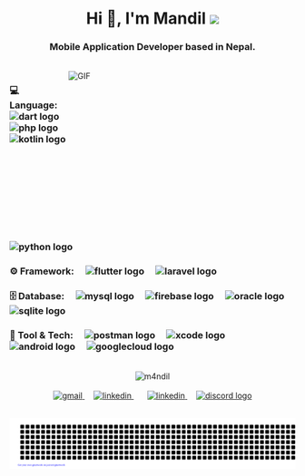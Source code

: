 <h1 align="center">Hi 👋, I'm Mandil <img height="40" src="https://cdn3.emoji.gg/emojis/8132-annoyingdog.gif"></h1>
<h3 align="center">Mobile Application Developer based in Nepal.</h3>

<br clear="both">

<img height="300" width="400" align="right" alt="GIF" src="https://i.giphy.com/media/v1.Y2lkPTc5MGI3NjExY2ZvdnFiNXJoYTVxdzE5OWlzazdmZTl6ZW5jYnVzZTBocjdmc2MxaCZlcD12MV9pbnRlcm5hbF9naWZfYnlfaWQmY3Q9Zw/JqmupuTVZYaQX5s094/giphy.gif">

<div>
  <h3>💻 Language:
    <img width="12" />
    <img src="https://cdn.simpleicons.org/dart/0175C2" height="40" alt="dart logo" />
    <img width="12" />
    <img src="https://cdn.jsdelivr.net/gh/devicons/devicon/icons/php/php-original.svg" height="40" alt="php logo" />
    <img width="12" />
    <img src="https://cdn.jsdelivr.net/gh/devicons/devicon/icons/kotlin/kotlin-original.svg" height="40" alt="kotlin logo" />
    <img width="12" />
    <img src="https://cdn.jsdelivr.net/gh/devicons/devicon/icons/python/python-original.svg" height="40" alt="python logo" />
  </h3>

  <h3>⚙️ Framework:
    <img width="12" />
    <img src="https://cdn.jsdelivr.net/gh/devicons/devicon/icons/flutter/flutter-original.svg" height="40" alt="flutter logo" />
    <img width="12" />
    <img src="https://cdn.simpleicons.org/laravel/FF2D20" height="40" alt="laravel logo" />
  </h3>

  <h3>🗄️ Database:
    <img width="12" />
    <img src="https://cdn.jsdelivr.net/gh/devicons/devicon/icons/mysql/mysql-original.svg" height="40" alt="mysql logo" />
    <img width="12" />
    <img src="https://cdn.simpleicons.org/firebase/FFCA28" height="40" alt="firebase logo" />
    <img width="12" />
    <img src="https://cdn.jsdelivr.net/gh/devicons/devicon/icons/oracle/oracle-original.svg" height="40" alt="oracle logo" />
    <img width="12" />
    <img src="https://cdn.jsdelivr.net/gh/devicons/devicon/icons/sqlite/sqlite-original.svg" height="40" alt="sqlite logo" />
  </h3>

  <h3>🔨 Tool & Tech:
    <img width="12" />
    <img src="https://cdn.simpleicons.org/postman/FF6C37" height="40" alt="postman logo" />
    <img width="12" />
    <img src="https://cdn.simpleicons.org/xcode/147EFB" height="40" alt="xcode logo" />
    <img width="12" />
    <img src="https://cdn.simpleicons.org/android/3DDC84" height="40" alt="android logo" />
    <!--<img width="12" />
    <img src="https://cdn.simpleicons.org/apple/000000" height="40" alt="apple logo" /> -->
    <img width="12" />
    <img src="https://cdn.jsdelivr.net/gh/devicons/devicon/icons/googlecloud/googlecloud-original.svg" height="40" alt="googlecloud logo" />
  </h3>
</div>

<br clear="both">

<div align="center">
  <img src="https://github-readme-streak-stats.herokuapp.com/?user=m4ndil&theme=github-dark&hide_border=false&border_radius=6&order=3" height="170" alt="m4ndil"  />
</div>
<br clear="both">

<div align="center">
  <a href="mailto:mandilshresthaktm@gmail.com" target="_blank">
    <img src="https://raw.githubusercontent.com/maurodesouza/profile-readme-generator/master/src/assets/icons/social/gmail/default.svg" width="52" height="40" alt="gmail"  />
  </a>
  &nbsp;&nbsp;&nbsp; 
  <a href="https://www.mandilshrestha.com.np/" target="_blank">
    <img src="https://cdn3.emoji.gg/emojis/19490-spiderweb.gif" width="52" height="40" alt="linkedin"  />
  </a>
  &nbsp;&nbsp;&nbsp;&nbsp;&nbsp;
  <a href="https://www.linkedin.com/in/mandil-shrestha-7024a4225/" target="_blank">
    <img src="https://raw.githubusercontent.com/maurodesouza/profile-readme-generator/master/src/assets/icons/social/linkedin/default.svg" width="52" height="40" alt="linkedin"  />
  </a>
  &nbsp;&nbsp;&nbsp; 
  <a href="https://discord.com/users/1311588030259134464" target="_blank">
    <img src="https://raw.githubusercontent.com/maurodesouza/profile-readme-generator/master/src/assets/icons/social/discord/default.svg" width="52" height="40" alt="discord logo"  />
  </a>
</div>

<br clear="both">
<div align="center">
  
  ![gitartwork](gitartwork.svg)
</div>
